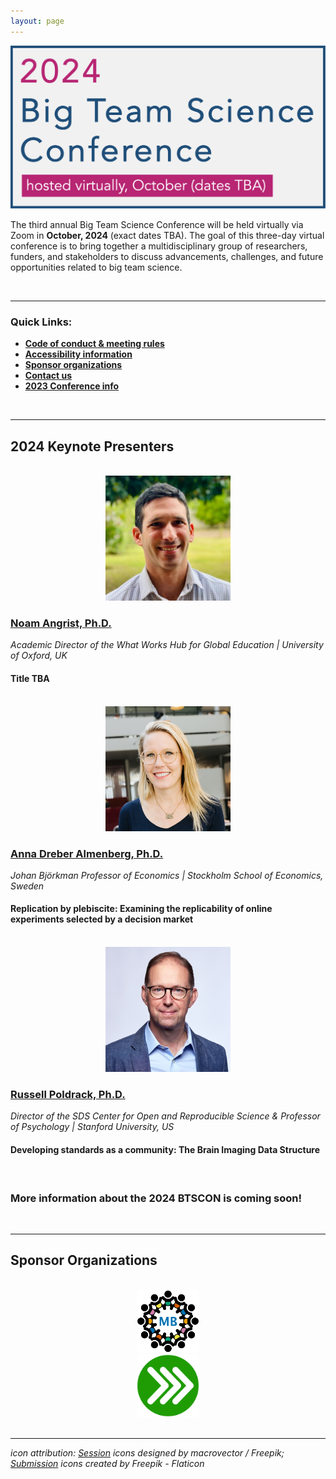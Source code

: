 ```yaml
---
layout: page
---
```



<img src="/assets/img/BTSCon2024_logo.png" alt="" />

<!--
<h2 align="center"><a href="{{site.baseurl}}/submissions/">Submissions</a> and <a href="{{site.baseurl}}/registration/">Registration</a> are now open!</h2>


<h2 align="center"><a href="{{site.baseurl}}/registration/">Registration</a> is open!</h2>
-->

<p>The third annual Big Team Science Conference will be held virtually via Zoom in <b>October, 2024</b> (exact dates TBA). The goal of this three-day virtual conference is to bring together a multidisciplinary group of researchers, funders, and stakeholders to discuss advancements, challenges, and future opportunities related to big team science. </p>

<!--
<p>Thanks to everyone who presented and attended for making the <a href="{{site.baseurl}}/2023btscon/">2023 BTSCON</a> a fantastic event. We look forward to seeing you all at the 2024 conference!</p>
-->

<br>

***
### Quick Links:
* <b><a href="{{site.baseurl}}/codeofconduct/">Code of conduct & meeting rules</a></b>
* <b><a href="{{site.baseurl}}/access/">Accessibility information</a></b>
* <b><a href="#sponsors">Sponsor organizations</a></b>
* <b><a href="{{site.baseurl}}/contact/">Contact us</a></b>
* <b><a href="{{site.baseurl}}/2023btscon/">2023 Conference info</a></b>

<br>

***


<h2 id="keynotes">2024 Keynote Presenters</h2>

<section>
  <div class="container">
    <div class="row">
      <div class="col-sm-12">
        <p>    </p>
      </div>
    </div>
    <div class="row">
      <div class="col-sm-4 col-xs-6" align="center">
        <br>
        <a href="https://mbrg.bsg.ox.ac.uk/person/noam-angrist" target="_blank"><img src="/assets/img/Angrist_headshot.jpg" alt="Noam Angrist, Ph.D." width="200" height="200"></a>
      </div>
      <div class="col-sm-8">
        <h3><a href="https://mbrg.bsg.ox.ac.uk/person/noam-angrist" target="_blank">Noam Angrist, Ph.D.</a></h3>
        <i>Academic Director of the What Works Hub for Global Education | University of Oxford, UK</i>
        <h4>Title TBA</h4>
      </div>
    </div>
    <div class="row">
      <div class="col-sm-12">
        <p>    </p>
      </div>
    </div>
    <div class="row">
      <div class="col-sm-4 col-xs-6" align="center">
        <br>
        <a href="https://sites.google.com/site/annadreber/" target="_blank"><img src="/assets/img/Dreber_headshot.jpg" alt="Anna Dreber, Ph.D." width="200" height="200"></a>
      </div>
      <div class="col-sm-8">
        <h3><a href="https://sites.google.com/site/annadreber/" target="_blank">Anna Dreber Almenberg, Ph.D.</a></h3>
        <i>Johan Björkman Professor of Economics | Stockholm School of Economics, Sweden</i>
        <h4>Replication by plebiscite: Examining the replicability of online experiments selected by a decision market</h4>
      </div>
    </div>
    <div class="row">
      <div class="col-sm-12">
        <p>    </p>
      </div>
    </div>
    <div class="row">
      <div class="col-sm-4 col-xs-6" align="center">
        <br>
        <a href="https://poldrack.github.io/" target="_blank"><img src="/assets/img/Poldrack_headshot.jpg" alt="Russell Poldrack, Ph.D." width="200" height="200"></a>
      </div>
      <div class="col-sm-8">
        <h3><a href="https://poldrack.github.io/" target="_blank">Russell Poldrack, Ph.D.</a></h3>
        <i>Director of the SDS Center for Open and Reproducible Science & Professor of Psychology | Stanford University, US</i>
        <h4>Developing standards as a community: The Brain Imaging Data Structure</h4>
      </div>
    </div>
  </div>
</section>
<br>


<!--
***
<h2 id="invited">2024 Invited Sessions</h2>

<section>
  <div class="container">
    <div class="row">
      <div class="col-sm-12">
        <p>    </p>
      </div>
    </div>
    <div class="row">
      <div class="col-sm-4" align="center">
        <br>
        <a href="http://manymanys.github.io/" target="_blank"><img src="/assets/img/manymanys_logo.png" alt="ManyManys logo" width="200" height="200"></a>
      </div>
      <div class="col-sm-8">
        <h4><i>Hackathon</i></h4>
        <h3><a href="http://manymanys.github.io/MM1/" target="_blank">ManyManys 1: Reversal Learning</a></h3>
        <b>Chairs: <a href="https://www.researchgate.net/profile/Nicolas-Alessandroni" target="_blank">Nicolás Alessandroni</a></b>, <i>Concordia University, Canada</i> & <a href="https://www.pittstate.edu/education/psychology-and-counseling/faculty-and-staff/laurent-pr%C3%A9t%C3%B4t.html" target="_blank"><b>Laurent Prétôt</b></a>, <i>Pittsburg State University, US</i>
      </div>
    </div>
    <div class="col-sm-12">
        <p>   </p>
    </div>
    <div class="row">
      <div class="col-sm-4" align="center">
        <br>
        <a href="https://ois.lbg.ac.at/" target="_blank"><img src="/assets/img/OISC_logo.png" alt="symposium" width="200" height="200"></a>
      </div>
      <div class="col-sm-8">
        <h4><i>Symposium</i></h4>
        <h3><a href="https://ois.lbg.ac.at/" target="_blank">Open Innovation in Science (OIS)</a>: How open and collaborative practices in science influence scientific productivity and societal impact</h3>
        <b>Chair: <a href="https://ois.lbg.ac.at/team/susanne-beck/" target="_blank">Susanne Beck</a></b>, <i>Ludwig Boltzmann Gesellschaft Open Innovation in Science Center, Austria</i> <br>
        <b>Additional Presenters: <a href="https://www.cbs.dk/en/research/departments-and-centres/department-of-strategy-and-innovation/staff/cgsi" target="_blank">Christoph Grimpe</a>, <a href="https://www.cbs.dk/en/research/departments-and-centres/department-of-strategy-and-innovation/staff/mpsi" target="_blank">Marion Poetz</a>, <a href="https://esmt.berlin/faculty-research/person/henry-sauermann" target="_blank">Henry Sauermann</a></b>
      </div>
    </div>
    <div class="col-sm-12">
        <p>   </p>
    </div>
    <div class="row">
      <div class="col-sm-4" align="center">
        <br>
        <br>
        <a href="https://open-sci.cn/" target="_blank"><img src="/assets/img/COSN.png" alt="" width="200"></a>
      </div>
      <div class="col-sm-8">
        <h4><i>Panel</i></h4>
        <h3><a href="https://open-sci.cn/" target="_blank">Open Science in Developing Countries</a></h3>
        <b>Chair: <a href="https://huchuanpeng.com/" target="_blank">Hu Chuan-Peng</a></b>, <i>Nanjing Normal University, China</i><br>
        <b>Additional Panelists: <a href="https://scholar.google.com/citations?user=oXBgT5IAAAAJ&hl=en" target="_blank">Alma Jeftic</a>, <a href="https://scholar.google.com/citations?user=ai7FVGoAAAAJ&hl=en&oi=sra" target="_blank">Leonardo Seda</a>, <a href="https://researchers.mq.edu.au/en/persons/samiul-hossain" target="_blank">Samiul Hossain</a>, <a href="https://www.iss.nl/en/people/zhiqi-xu" target="_blank">Zhiqi Xu</a>, <a href="https://www.nikitaghodke.com/" target="_blank">Nikita Ghodke</a></b>
      </div>
    </div>
    <div class="col-sm-12">
        <p>   </p>
    </div>
    <div class="row">
      <div class="col-sm-4" align="center">
        <br>
        <a href="https://epic-collab.github.io/" target="_blank"><img src="/assets/img/epic_logo.png" alt="epic project logo" width="200" height="200"></a>
      </div>
      <div class="col-sm-8">
        <h4><i>Talk</i></h4>
        <h3><a href="https://epic-collab.github.io/" target="_blank">The Emotion Physiology and Experience Collaboration</a></h3>
        <b>Presenter: <a href="https://ai.pwr.edu.pl/author/bartosz-perz/" target="_blank">Bartek Perz</a></b>, <i>Wroclaw University of Science and Technology, Poland</i>
      </div>
    </div>
  </div>
</section>

<br>
-->

### More information about the 2024 BTSCON is coming soon!

<br>

<!--
***
## [Program]({{site.baseurl}}/schedule/) 
-->


<!--
***

## Important Dates

* **Submissions Open:** June 7, 2022
* **Submission Deadline:** ~~July 22, 2022~~ Extended to August 5, 2022
* **Submission Decisions:** August 5, 2022 (or soon after, for late submissions)
* **Registration Open:** August, 2022
* **Conference:** October 27-28, 2022

> View the [BTScon calendar](https://calendar.google.com/calendar/embed?src=bigteamscienceconference%40gmail.com&ctz=America%2FNew_York)
-->


***
<h2 id="sponsors">Sponsor Organizations</h2>

<section>
	<br>
	<div class="container">
		<div class="row justify-content-around">
		  <div class="col-lg-3 col-md-2 col-sm-2 col-xs-2" align="center">
		    <a href="https://manybabies.github.io" class="image" target="_blank"><img src="/assets/img/MB_logo.png" alt="ManyBabies" width="100" height="100"></a>
		  </div>
		  <div class="col-lg-3 col-md-2 col-sm-2 col-xs-2" align="center">
			  <a href="https://psysciacc.org/" class="image" target="_blank"><img src="/assets/img/psa_logo.png" alt="PSA" width="100" height="100"></a>
		  </div>
	  </div>
	</div>
</section>

<br>

***
*icon attribution: <a href="http://www.freepik.com" target="_blank">Session</a> icons designed by macrovector / Freepik;
<a href="https://www.flaticon.com/" target="_blank">Submission</a> icons created by Freepik - Flaticon*